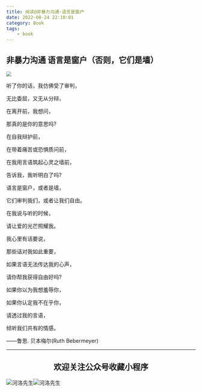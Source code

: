 ```yaml
---
title: 阅读@非暴力沟通-语言是窗户
date: 2022-08-24 22:10:01
category: Book
tags: 
    - book
---
```


## 非暴力沟通	语言是窗户（否则，它们是墙）



<img src="https://s3.bmp.ovh/imgs/2022/08/19/a46a5c1e6855050e.jpg" style="zoom:80%;" />

听了你的话，我仿佛受了审判，

无比委屈，又无从分辩，

在离开前，我想问，

那真的是你的意思吗?



在自我辩护前，

在带着痛苦或恐惧质问前，

在我用言语筑起心灵之墙前，

告诉我，我听明白了吗?



语言是窗户，或者是墙，

它们审判我们，或者让我们自由。

在我说与听的时候，

请让爱的光芒照耀我。



我心里有话要说，

那些话对我如此重要，

如果言语无法传达我的心声，

请你帮我获得自由好吗?



如果你以为我想羞辱你，

如果你认定我不在乎你，

请透过我的言语，

倾听我们共有的情感。



——鲁思. 贝本梅尔(Ruth Bebermeyer)




---

## <center>欢迎关注公众号收藏小程序</center>

![河洛先生](https://s2.loli.net/2022/06/23/bYdtKDC2U5J7iWr.jpg)![河洛先生](https://s2.loli.net/2022/06/23/PlUgz5KSHm7OBke.jpg)
